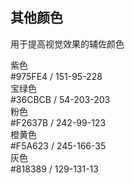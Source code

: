 <script>
  import bus from '../../bus';
  import { tintColor } from '../../color.js';
  import { ACTION_USER_CONFIG_UPDATE } from '../../components/theme/constant.js';
  const varMap = {
    'primary': '$--color-primary',
    'success': '$--color-success',
    'warning': '$--color-warning',
    'danger': '$--color-danger',
    'info': '$--color-info',
    'white': '$--color-white',
    'black': '$--color-black',
    'textPrimary': '$--color-text-primary',
    'textRegular': '$--color-text-regular',
    'textSecondary': '$--color-text-secondary',
    'textPlaceholder': '$--color-text-placeholder',
    'borderBase': '$--border-color-base',
    'borderLight': '$--border-color-light',
    'borderLighter': '$--border-color-lighter',
    'borderExtraLight': '$--border-color-extra-light'
  };
  const original = {
    primary: '#5D81F9',
    success: '#02C5E2',
    warning: '#F5A623',
    danger: '#E24156',
    info: '#6A6E7B',
    white: '#FFFFFF',
    black: '#000000',
    textPrimary: '#2D303B',
    textRegular: '#575962',
    textSecondary: '#818389',
    textPlaceholder: '#9CA6C7',
    borderBase: '#E4E8F3', // CAD1E8
    borderLight: '#E1E5F0', // CAD1E8
    borderLighter: '#CAD1E8', // EBEEF5
    borderExtraLight: '#F2F6FC'
  }
  export default {
    created() {
      bus.$on(ACTION_USER_CONFIG_UPDATE, this.setGlobal);
    },
    mounted() {
      this.setGlobal();
    },
    methods: {
      tintColor(color, tint) {
        return tintColor(color, tint);
      },
      setGlobal() {
        if (window.userThemeConfig) {
          this.global = window.userThemeConfig.global;
        }
      }
    },
    data() {
      return {
        global: {},
        primary: '',
        success: '',
        warning: '',
        danger: '',
        info: '',
        white: '',
        black: '',
        textPrimary: '',
        textRegular: '',
        textSecondary: '',
        textPlaceholder: '',
        borderBase: '',
        borderLight: '',
        borderLighter: '',
        borderExtraLight: ''
      }
    },
    watch: {
      global: {
        immediate: true,
        handler(value) {
          Object.keys(original).forEach((o) => {
            if (value[varMap[o]]) {
              this[o] = value[varMap[o]]
            } else {
              this[o] = original[o]
            }
          });
        }
      }
    },
  }
</script>

## 其他颜色
用于提高视觉效果的辅佐颜色

<el-row :gutter="12">
  <el-col :span="8" :md="{span: 8}" :sm="{span: 12}" :xs="{span: 12}" :style="{ marginBottom: '50px'}">
    <div :style="{display: 'flex', alignItems: 'center', justifyContent: 'space-between'}">
      <div class="value" :style="{ marginRight: '30px', width: '70px', height: '70px', lineHeight: '70px', background: '#975FE4',borderRadius: '100%' }"></div>
      <div>
        <div :style="{color: '#000000'}">紫色</div>
        <div :style="{ color: '#999999' }">#975FE4 / 151-95-228</div>
      </div>
    </div>
  </el-col>
  
  <el-col :span="8" :md="{span: 8}" :sm="{span: 12}" :xs="{span: 12}" :style="{ marginBottom: '50px'}">
    <div :style="{display: 'flex', alignItems: 'center', justifyContent: 'space-between'}">
          <div class="value" :style="{ marginRight: '30px', width: '70px', height: '70px', lineHeight: '70px', background: '#36CBCB',borderRadius: '100%' }"></div>
          <div>
            <div :style="{color: '#000000'}">宝绿色</div>
            <div :style="{ color: '#999999' }">#36CBCB / 54-203-203</div>
          </div>
        </div>
  </el-col>
  
  <el-col :span="8" :md="{span: 8}" :sm="{span: 12}" :xs="{span: 12}" :style="{ marginBottom: '50px'}">
      <div :style="{display: 'flex', alignItems: 'center', justifyContent: 'space-between'}">
        <div class="value" :style="{ marginRight: '30px', width: '70px', height: '70px', lineHeight: '70px', background: '#F2637B',borderRadius: '100%' }"></div>
        <div>
          <div :style="{color: '#000000'}">粉色</div>
          <div :style="{ color: '#999999' }">#F2637B / 242-99-123</div>
        </div>
      </div>
  </el-col>
    
  <el-col :span="8" :md="{span: 8}" :sm="{span: 12}" :xs="{span: 12}" :style="{ marginBottom: '50px'}">
      <div :style="{display: 'flex', alignItems: 'center', justifyContent: 'space-between'}">
        <div class="value" :style="{ marginRight: '30px', width: '70px', height: '70px', lineHeight: '70px', background: '#F5A623',borderRadius: '100%' }"></div>
        <div>
          <div :style="{color: '#000000'}">橙黄色</div>
          <div :style="{ color: '#999999' }">#F5A623 / 245-166-35</div>
        </div>
      </div>
  </el-col>
    
  <el-col :span="8" :md="{span: 8}" :sm="{span: 12}" :xs="{span: 12}" :style="{ marginBottom: '50px'}">
      <div :style="{display: 'flex', alignItems: 'center', justifyContent: 'space-between'}">
        <div class="value" :style="{ marginRight: '30px', width: '70px', height: '70px', lineHeight: '70px', background: '#818389',borderRadius: '100%' }"></div>
        <div>
          <div :style="{color: '#000000'}">灰色</div>
          <div :style="{ color: '#999999' }">#818389 / 129-131-13</div>
        </div>
      </div>
  </el-col>
  
</el-row>

